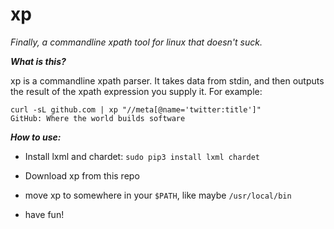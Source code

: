 # xp

*Finally, a commandline xpath tool for linux that doesn't suck.*

***What is this?***

xp is a commandline xpath parser. It takes data from stdin, and then outputs the result of the xpath expression you supply it. For example:

    curl -sL github.com | xp "//meta[@name='twitter:title']"
    GitHub: Where the world builds software
    
***How to use:***

 * Install lxml and chardet: `sudo pip3 install lxml chardet`
 
 * Download xp from this repo

 * move xp to somewhere in your `$PATH`, like maybe `/usr/local/bin`
 
 * have fun!
    
